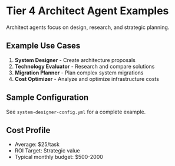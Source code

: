 # Tier 4 Architect Agent Examples

Architect agents focus on design, research, and strategic planning.

## Example Use Cases
1. **System Designer** - Create architecture proposals
2. **Technology Evaluator** - Research and compare solutions
3. **Migration Planner** - Plan complex system migrations
4. **Cost Optimizer** - Analyze and optimize infrastructure costs

## Sample Configuration
See `system-designer-config.yml` for a complete example.

## Cost Profile
- Average: $25/task
- ROI Target: Strategic value
- Typical monthly budget: $500-2000
